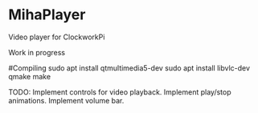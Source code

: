 # MihaPlayer
Video player for ClockworkPi


Work in progress

#Compiling 
sudo apt install qtmultimedia5-dev
sudo apt install libvlc-dev
qmake
make

TODO:
Implement controls for video playback.
Implement play/stop animations.
Implement volume bar.

